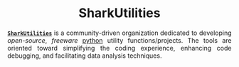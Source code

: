 <h1 align = "center">SharkUtilities</h1>

<div align = "justify">

[**`SharkUtilities`**](https://github.com/sharkutilities) is a community-driven organization dedicated to developing *open-source*,
*freeware* [python](https://www.python.org/) utility functions/projects. The tools are oriented toward simplifying the coding experience,
enhancing code debugging, and facilitating data analysis techniques.

</div>
